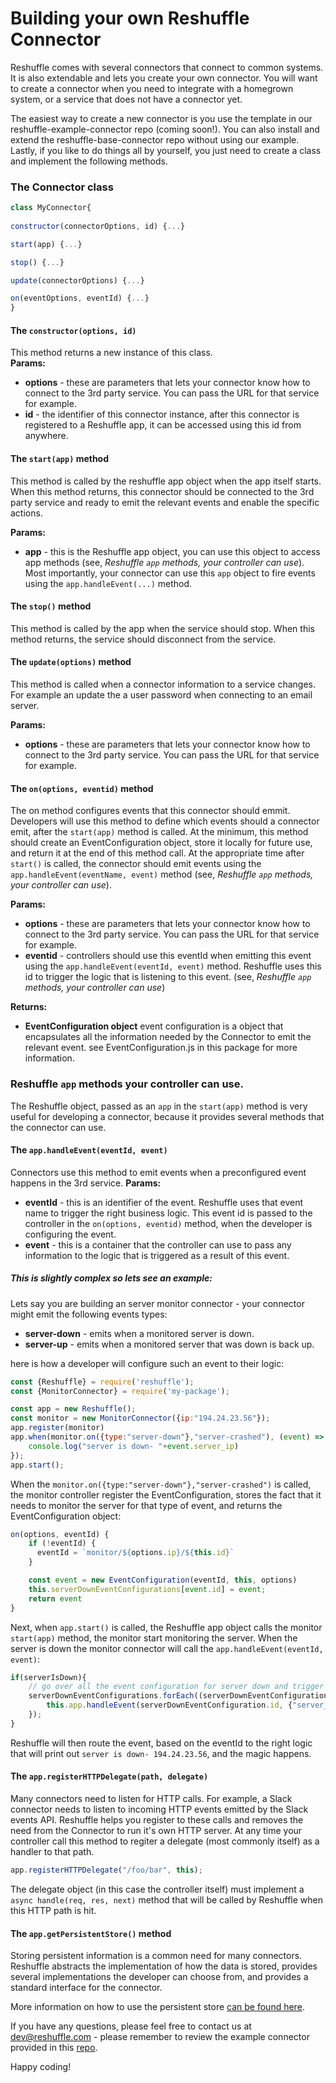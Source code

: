 # Building your own Reshuffle Connector 
Reshuffle comes with several connectors that connect to common systems. 
It is also extendable and lets you create your own connector.
 You will want to create a connector when you need to integrate with a homegrown system,
  or a service that does not have a connector yet.

The easiest way to create a new connector is you use the template in our
reshuffle-example-connector repo (coming soon!). You can also install and
extend the reshuffle-base-connector repo without using our example. Lastly,
if you like to do things all by yourself, you just need to create a class
and implement the following methods.
### The Connector class
```js
class MyConnector{
    
constructor(connectorOptions, id) {...}

start(app) {...}

stop() {...}

update(connectorOptions) {...}

on(eventOptions, eventId) {...}
}
```

#### The `constructor(options, id)`
This method returns a new instance of this class.  
**Params:**
* **options** - these are parameters that lets your connector know how to connect to the 3rd party service. You can pass the URL for that service for example.
* **id** - the identifier of this connector instance, after this connector is registered to a Reshuffle app, it can be accessed using this id from anywhere.

#### The `start(app)` method
This method is called by the reshuffle app object when the app itself starts. 
When this method returns, this connector should be connected to the 3rd party service and ready to emit the relevant events and enable the specific actions.     

**Params:**
* **app** - this is the Reshuffle app object, you can use this object to access app methods (see, _Reshuffle `app` methods, your controller can use_). Most importantly, your connector can use this `app` object to fire events using the `app.handleEvent(...)` method. 

#### The `stop()` method
This method is called by the app when the service should stop. When this method returns, the service should disconnect from the service.

#### The `update(options)` method
This method is called when a connector information to a service changes. For example an update the a user password when connecting to an email server.  

**Params:**
* **options** - these are parameters that lets your connector know how to connect to the 3rd party service. You can pass the URL for that service for example.

#### The `on(options, eventid)` method
The on method configures events that this connector should emmit. Developers will use this method to define which events should a connector emit, after the `start(app)` method is called.
At the minimum, this method should create an EventConfiguration object, store it locally for future use, and return it at the end of this method call. 
At the appropriate time after `start()` is called, the connector should emit events using the `app.handleEvent(eventName, event)` method (see, _Reshuffle `app` methods, your controller can use_).

**Params:**
* **options** - these are parameters that lets your connector know how to connect to the 3rd party service. You can pass the URL for that service for example.
* **eventid** - controllers should use this eventId when emitting this event using the `app.handleEvent(eventId, event)` method. 
Reshuffle uses this id to trigger the logic that is listening to this event.  (see, _Reshuffle `app` methods, your controller can use_)

**Returns:**
* **EventConfiguration object** event configuration is a object that encapsulates all the information needed by the Connector to emit the relevant event. 
see EventConfiguration.js in this package for more information. 

### Reshuffle `app` methods your controller can use. 
The Reshuffle object, passed as an `app` in the `start(app)` method is very useful for developing a connector, because it provides several methods that the connector can use.

#### The `app.handleEvent(eventId, event)`
Connectors use this method to emit events when a preconfigured event happens in the 3rd service. 
**Params:**
* **eventId** - this is an identifier of the event. Reshuffle uses that event name to trigger the right business logic. 
This event id is passed to the controller in the `on(options, eventid)` method, when the developer is configuring the event.
* **event** - this is a container that the controller can use to pass any information to the logic that is triggered as a result of this event.

##### _This is slightly complex so lets see an example:_

Lets say you are building an server monitor connector - your connector might emit the following events types:
* **server-down**  - emits when a monitored server is down.
* **server-up**  - emits when a monitored server that was down is back up.

here is how a developer will configure such an event to their logic:
```js
const {Reshuffle} = require('reshuffle');
const {MonitorConnector} = require('my-package');

const app = new Reshuffle();
const monitor = new MonitorConnector({ip:"194.24.23.56"});
app.register(monitor)
app.when(monitor.on({type:"server-down"},"server-crashed"), (event) => {
    console.log("server is down- "+event.server_ip)
});
app.start();
```

When the `monitor.on({type:"server-down"},"server-crashed")` is called, the monitor controller register the EventConfiguration, stores the fact that it needs to monitor the server for that type of event, and returns the EventConfiguration object:
````js
on(options, eventId) {
    if (!eventId) {
      eventId = `monitor/${options.ip}/${this.id}`
    }

    const event = new EventConfiguration(eventId, this, options)
    this.serverDownEventConfigurations[event.id] = event;
    return event
}
````
Next, when `app.start()` is called, the Reshuffle app object calls the monitor `start(app)` method, the monitor start monitoring the server.
When the server is down the monitor connector will call the `app.handleEvent(eventId, event)`:

````js
if(serverIsDown){
    // go over all the event configuration for server down and trigger the event
    serverDownEventConfigurations.forEach((serverDownEventConfiguration) =>{
        this.app.handleEvent(serverDownEventConfiguration.id, {"server_ip":this.options.ip})
    });
}
````
Reshuffle will then route the event, based on the eventId to the right logic that will print out `server is down- 194.24.23.56`, and the magic happens.

#### The `app.registerHTTPDelegate(path, delegate)`
Many connectors need to listen for HTTP calls. For example, a Slack connector needs to listen to incoming HTTP events emitted by the Slack events API.
Reshuffle helps you register to these calls and removes the need from the Connector to run it's own HTTP server. 
At any time your controller call this method to regiter a delegate (most commonly itself) as a handler to that path.
```js
app.registerHTTPDelegate("/foo/bar", this);
``` 
The delegate object (in this case the controller itself) must implement a `async handle(req, res, next)` method that will be called by Reshuffle when this HTTP path is hit.

#### The `app.getPersistentStore()` method
Storing persistent information is a common need for many connectors. 
Reshuffle abstracts the implementation of how the data is stored, provides several implementations the developer can choose from, and provides a standard interface for the connector.

More information on how to use the persistent store [can be found here](./persistency.md). 

If you have any questions, please feel free to contact us at dev@reshuffle.com - please remember to review the example connector provided in this [repo](todo).

Happy coding!